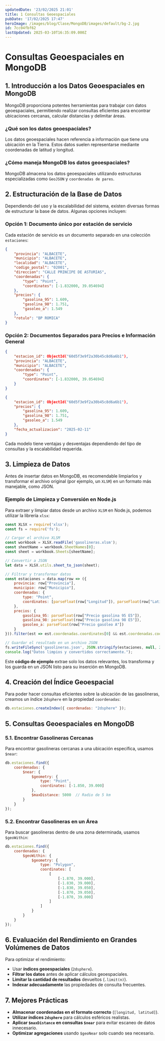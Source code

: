 ```yaml
---
updatedDate: '23/02/2025 21:01'
title: 1 Consultas Geoespaciales
pubDate: '17/02/2025 17:47'
heroImage: /images/blog/Clase/MongoDB/images/default/bg-2.jpg
id: 7cc04fbf62
lastUpdated: 2025-03-10T16:35:09.000Z
---
```

# Consultas Geoespaciales en MongoDB

## 1. Introducción a los Datos Geoespaciales en MongoDB

MongoDB proporciona potentes herramientas para trabajar con datos geoespaciales, permitiendo realizar consultas eficientes para encontrar ubicaciones cercanas, calcular distancias y delimitar áreas.

### ¿Qué son los datos geoespaciales?

Los datos geoespaciales hacen referencia a información que tiene una ubicación en la Tierra. Estos datos suelen representarse mediante coordenadas de latitud y longitud.

### ¿Cómo maneja MongoDB los datos geoespaciales?

MongoDB almacena los datos geoespaciales utilizando estructuras especializadas como `GeoJSON` y `coordenadas de pares`.

## 2. Estructuración de la Base de Datos

Dependiendo del uso y la escalabilidad del sistema, existen diversas formas de estructurar la base de datos. Algunas opciones incluyen:

### Opción 1: Documento único por estación de servicio

Cada estación de servicio es un documento separado en una colección `estaciones`:

```json
{
    "provincia": "ALBACETE",
    "municipio": "ALBACETE",
    "localidad": "ALBACETE",
    "codigo_postal": "02001",
    "direccion": "CALLE PRINCIPE DE ASTURIAS",
    "coordenadas": {
        "type": "Point",
        "coordinates": [-1.832000, 39.054694]
    },
    "precios": {
        "gasolina_95": 1.609,
        "gasolina_98": 1.751,
        "gasoleo_a": 1.549
    },
    "rotulo": "BP ROMICA"
}

```

### Opción 2: Documentos Separados para Precios e Información General

```json
{
    "estacion_id": ObjectId("60d5f3e9f2a30b45c8d6a6b1"),
    "provincia": "ALBACETE",
    "municipio": "ALBACETE",
    "coordenadas": {
        "type": "Point",
        "coordinates": [-1.832000, 39.054694]
    }
}

```

```json
{
    "estacion_id": ObjectId("60d5f3e9f2a30b45c8d6a6b1"),
    "precios": {
        "gasolina_95": 1.609,
        "gasolina_98": 1.751,
        "gasoleo_a": 1.549
    },
    "fecha_actualizacion": "2025-02-11"
}

```

Cada modelo tiene ventajas y desventajas dependiendo del tipo de consultas y la escalabilidad requerida.

## 3. Limpieza de Datos

Antes de insertar datos en MongoDB, es recomendable limpiarlos y transformar el archivo original (por ejemplo, un `XLSM`) en un formato más manejable, como JSON.

### Ejemplo de Limpieza y Conversión en Node.js

Para extraer y limpiar datos desde un archivo `XLSM` en Node.js, podemos utilizar la librería `xlsx`:

```javascript
const XLSX = require('xlsx');
const fs = require('fs');

// Cargar el archivo XLSM
const workbook = XLSX.readFile('gasolineras.xlsm');
const sheetName = workbook.SheetNames[0];
const sheet = workbook.Sheets[sheetName];

// Convertir a JSON
let data = XLSX.utils.sheet_to_json(sheet);

// Filtrar y transformar datos
const estaciones = data.map(row => ({
    provincia: row["Provincia"],
    municipio: row["Municipio"],
    coordenadas: {
        type: "Point",
        coordinates: [parseFloat(row["Longitud"]), parseFloat(row["Latitud"])]
    },
    precios: {
        gasolina_95: parseFloat(row["Precio gasolina 95 E5"]),
        gasolina_98: parseFloat(row["Precio gasolina 98 E5"]),
        gasoleo_a: parseFloat(row["Precio gasóleo A"])
    }
})).filter(est => est.coordenadas.coordinates[0] && est.coordenadas.coordinates[1]);

// Guardar el resultado en un archivo JSON
fs.writeFileSync('gasolineras.json', JSON.stringify(estaciones, null, 2));
console.log("Datos limpios y convertidos correctamente.");

```

Este **código de ejemplo** extrae solo los datos relevantes, los transforma y los guarda en un JSON listo para su inserción en MongoDB.

## 4. Creación del Índice Geoespacial

Para poder hacer consultas eficientes sobre la ubicación de las gasolineras, creamos un índice `2dsphere` en la propiedad `coordenadas`:

```javascript
db.estaciones.createIndex({ coordenadas: "2dsphere" });

```

## 5. Consultas Geoespaciales en MongoDB

### 5.1. Encontrar Gasolineras Cercanas

Para encontrar gasolineras cercanas a una ubicación específica, usamos `$near`:

```javascript
db.estaciones.find({
    coordenadas: {
        $near: {
            $geometry: {
                type: "Point",
                coordinates: [-1.850, 39.000]
            },
            $maxDistance: 5000  // Radio de 5 km
        }
    }
});

```

### 5.2. Encontrar Gasolineras en un Área

Para buscar gasolineras dentro de una zona determinada, usamos `$geoWithin`:

```javascript
db.estaciones.find({
    coordenadas: {
        $geoWithin: {
            $geometry: {
                type: "Polygon",
                coordinates: [
                    [
                        [-1.870, 39.000],
                        [-1.830, 39.000],
                        [-1.830, 39.050],
                        [-1.870, 39.050],
                        [-1.870, 39.000]
                    ]
                ]
            }
        }
    }
});

```

## 6. Evaluación del Rendimiento en Grandes Volúmenes de Datos

Para optimizar el rendimiento:

-   Usar **índices geoespaciales** (`2dsphere`).
-   **Filtrar los datos** antes de aplicar cálculos geoespaciales.
-   **Limitar la cantidad de resultados** devueltos (`.limit(n)`).
-   **Indexar adecuadamente** las propiedades de consulta frecuentes.

## 7. Mejores Prácticas

-   **Almacenar coordenadas en el formato correcto** (`[longitud, latitud]`).
-   **Utilizar índices `2dsphere`** para cálculos esféricos realistas.
-   **Aplicar `$maxDistance` en consultas `$near`** para evitar escaneo de datos innecesario.
-   **Optimizar agregaciones** usando `$geoNear` solo cuando sea necesario.
<!--stackedit_data:
eyJoaXN0b3J5IjpbODI5NDI4NDU1XX0=
-->
